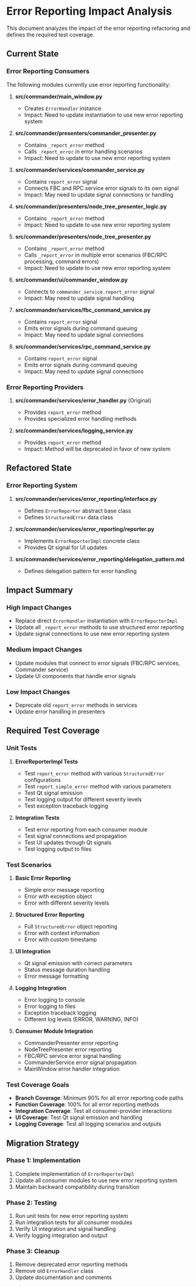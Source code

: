 # Error Reporting Impact Analysis

This document analyzes the impact of the error reporting refactoring and defines the required test coverage.

## Current State

### Error Reporting Consumers
The following modules currently use error reporting functionality:

1. **src/commander/main_window.py**
   - Creates `ErrorHandler` instance
   - Impact: Need to update instantiation to use new error reporting system

2. **src/commander/presenters/commander_presenter.py**
   - Contains `_report_error` method
   - Calls `_report_error` in error handling scenarios
   - Impact: Need to update to use new error reporting system

3. **src/commander/services/commander_service.py**
   - Contains `report_error` signal
   - Connects FBC and RPC service error signals to its own signal
   - Impact: May need to update signal connections or handling

4. **src/commander/presenters/node_tree_presenter_logic.py**
   - Contains `_report_error` method
   - Impact: Need to update to use new error reporting system

5. **src/commander/presenters/node_tree_presenter.py**
   - Contains `_report_error` method
   - Calls `_report_error` in multiple error scenarios (FBC/RPC processing, command errors)
   - Impact: Need to update to use new error reporting system

6. **src/commander/ui/commander_window.py**
   - Connects to `commander_service.report_error` signal
   - Impact: May need to update signal handling

7. **src/commander/services/fbc_command_service.py**
   - Contains `report_error` signal
   - Emits error signals during command queuing
   - Impact: May need to update signal connections

8. **src/commander/services/rpc_command_service.py**
   - Contains `report_error` signal
   - Emits error signals during command queuing
   - Impact: May need to update signal connections

### Error Reporting Providers
1. **src/commander/services/error_handler.py** (Original)
   - Provides `report_error` method
   - Provides specialized error handling methods

2. **src/commander/services/logging_service.py**
   - Provides `report_error` method
   - Impact: Method will be deprecated in favor of new system

## Refactored State

### Error Reporting System
1. **src/commander/services/error_reporting/interface.py**
   - Defines `ErrorReporter` abstract base class
   - Defines `StructuredError` data class

2. **src/commander/services/error_reporting/reporter.py**
   - Implements `ErrorReporterImpl` concrete class
   - Provides Qt signal for UI updates

3. **src/commander/services/error_reporting/delegation_pattern.md**
   - Defines delegation pattern for error handling

## Impact Summary

### High Impact Changes
- Replace direct `ErrorHandler` instantiation with `ErrorReporterImpl`
- Update all `_report_error` methods to use structured error reporting
- Update signal connections to use new error reporting system

### Medium Impact Changes
- Update modules that connect to error signals (FBC/RPC services, Commander service)
- Update UI components that handle error signals

### Low Impact Changes
- Deprecate old `report_error` methods in services
- Update error handling in presenters

## Required Test Coverage

### Unit Tests
1. **ErrorReporterImpl Tests**
   - Test `report_error` method with various `StructuredError` configurations
   - Test `report_simple_error` method with various parameters
   - Test Qt signal emission
   - Test logging output for different severity levels
   - Test exception traceback logging

2. **Integration Tests**
   - Test error reporting from each consumer module
   - Test signal connections and propagation
   - Test UI updates through Qt signals
   - Test logging output to files

### Test Scenarios
1. **Basic Error Reporting**
   - Simple error message reporting
   - Error with exception object
   - Error with different severity levels

2. **Structured Error Reporting**
   - Full `StructuredError` object reporting
   - Error with context information
   - Error with custom timestamp

3. **UI Integration**
   - Qt signal emission with correct parameters
   - Status message duration handling
   - Error message formatting

4. **Logging Integration**
   - Error logging to console
   - Error logging to files
   - Exception traceback logging
   - Different log levels (ERROR, WARNING, INFO)

5. **Consumer Module Integration**
   - CommanderPresenter error reporting
   - NodeTreePresenter error reporting
   - FBC/RPC service error signal handling
   - CommanderService error signal propagation
   - MainWindow error handler integration

### Test Coverage Goals
- **Branch Coverage**: Minimum 90% for all error reporting code paths
- **Function Coverage**: 100% for all error reporting methods
- **Integration Coverage**: Test all consumer-provider interactions
- **UI Coverage**: Test Qt signal emission and handling
- **Logging Coverage**: Test all logging scenarios and outputs

## Migration Strategy

### Phase 1: Implementation
1. Complete implementation of `ErrorReporterImpl`
2. Update all consumer modules to use new error reporting system
3. Maintain backward compatibility during transition

### Phase 2: Testing
1. Run unit tests for new error reporting system
2. Run integration tests for all consumer modules
3. Verify UI integration and signal handling
4. Verify logging integration and output

### Phase 3: Cleanup
1. Remove deprecated error reporting methods
2. Remove old `ErrorHandler` class
3. Update documentation and comments